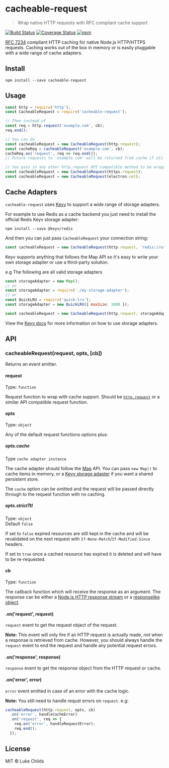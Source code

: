 # cacheable-request

> Wrap native HTTP requests with RFC compliant cache support

[![Build Status](https://travis-ci.org/lukechilds/cacheable-request.svg?branch=master)](https://travis-ci.org/lukechilds/cacheable-request)
[![Coverage Status](https://coveralls.io/repos/github/lukechilds/cacheable-request/badge.svg?branch=master)](https://coveralls.io/github/lukechilds/cacheable-request?branch=master)
[![npm](https://img.shields.io/npm/v/cacheable-request.svg)](https://www.npmjs.com/package/cacheable-request)

[RFC 7234](http://httpwg.org/specs/rfc7234.html) compliant HTTP caching for native Node.js HTTP/HTTPS requests. Caching works out of the box in memory or is easily pluggable with a wide range of cache adapters.

## Install

```shell
npm install --save cacheable-request
```

## Usage

```js
const http = require('http');
const CacheableRequest = require('cacheable-request');

// Then instead of
const req = http.request('example.com', cb);
req.end();

// You can do
const cacheableRequest = new CacheableRequest(http.request);
const cacheReq = cacheableRequest('example.com', cb);
cacheReq.on('request', req => req.end());
// Future requests to 'example.com' will be returned from cache if still valid

// You pass in any other http.request API compatible method to be wrapped with cache support:
const cacheableRequest = new CacheableRequest(https.request);
const cacheableRequest = new CacheableRequest(electron.net);
```

## Cache Adapters

`cacheable-request` uses [Keyv](https://github.com/lukechilds/keyv) to support a wide range of storage adapters.

For example to use Redis as a cache backend you just need to install the official Redis Keyv storage adapter:

```
npm install --save @keyv/redis
```

And then you can just pass `CacheableRequest` your connection string:

```js
const cacheableRequest = new CacheableRequest(http.request, 'redis://user:pass@localhost:6379');
```

Keyv supports anything that follows the Map API so it's easy to write your own storage adapter or use a third-party solution.

e.g The following are all valid storage adapters

```js
const storageAdapter = new Map();
// or
const storageAdapter = require('./my-storage-adapter');
// or
const QuickLRU = require('quick-lru');
const storageAdapter = new QuickLRU({ maxSize: 1000 });

const cacheableRequest = new CacheableRequest(http.request, storageAdapter);
```

View the [Keyv docs](https://github.com/lukechilds/keyv) for more information on how to use storage adapters.

## API

### cacheableRequest(request, opts, [cb])

Returns an event emitter.

#### request

Type: `function`

Request function to wrap with cache support. Should be [`http.request`](https://nodejs.org/api/http.html#http_http_request_options_callback) or a similar API compatible request function.

#### opts

Type: `object`

Any of the default request functions options plus:

##### opts.cache

Type `cache adapter instance`

The cache adapter should follow the [Map](https://developer.mozilla.org/en-US/docs/Web/JavaScript/Reference/Global_Objects/Map) API. You can pass `new Map()` to cache items in memory, or a [Keyv storage adapter](https://github.com/lukechilds/keyv#official-storage-adapters) if you want a shared persistent store.

The `cache` option can be omitted and the request will be passed directly through to the request function with no caching.

##### opts.strictTtl

Type: `object`<br>
Default `false`

If set to `false` expired resources are still kept in the cache and will be revalidated on the next request with `If-None-Match`/`If-Modified-Since` headers.

If set to `true` once a cached resource has expired it is deleted and will have to be re-requested.

#### cb

Type: `function`

The callback function which will receive the response as an argument. The response can be either a [Node.js HTTP response stream](https://nodejs.org/api/http.html#http_class_http_incomingmessage) or a [responselike object](https://github.com/lukechilds/responselike).

#### .on('request', request)

`request` event to get the request object of the request.

**Note:** This event will only fire if an HTTP request is actually made, not when a response is retrieved from cache. However, you should always handle the `request` event to end the request and handle any potential request errors.

#### .on('response', response)

`response` event to get the response object from the HTTP request or cache.

#### .on('error', error)

`error` event emitted in case of an error with the cache logic.

**Note:** You still need to handle requst errors on `request`. e.g:

```js
cacheableRequest(http.request, opts, cb)
  .on('error', handleCacheError)
  .on('request', req => {
    req.on('error', handleRequestError);
    req.end();
  });
```

## License

MIT © Luke Childs
